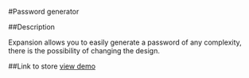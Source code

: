 #Password generator

##Description

Expansion allows you to easily generate a password of any complexity, there is the possibility of changing the design.

##Link to store
[view demo](https://chrome.google.com/webstore/detail/password-generator/bjceobblnjgdcgdapanldlkkejljpdlh)